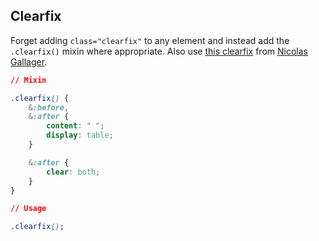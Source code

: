 ## Clearfix

Forget adding `class="clearfix"` to any element and instead add the `.clearfix()` mixin where appropriate. Also use [this clearfix](http://nicolasgallagher.com/micro-clearfix-hack/) from [Nicolas Gallager](http://twitter.com/necolas).

```css
// Mixin

.clearfix() {
    &:before,
    &:after {
        content: " ";
        display: table;
    }

    &:after {
        clear: both;
    }
}

// Usage

.clearfix();
```
